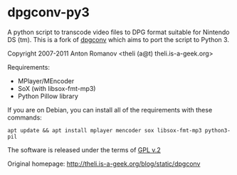 # dpgconv-py3

A python script to transcode video files to DPG format suitable for Nintendo DS (tm).
This is a fork of [dpgconv](https://github.com/artm/dpgconv/) which aims to port the script to Python 3.

Copyright 2007-2011 Anton Romanov <theli (a@t) theli.is-a-geek.org>

Requirements:
- MPlayer/MEncoder
- SoX (with libsox-fmt-mp3)
- Python Pillow library

If you are on Debian, you can install all of the requirements with these commands:

```
apt update && apt install mplayer mencoder sox libsox-fmt-mp3 python3-pil
```

The software is released under the terms of 
[GPL v.2](http://www.gnu.org/licenses/gpl-2.0.html)

Original homepage: http://theli.is-a-geek.org/blog/static/dpgconv


